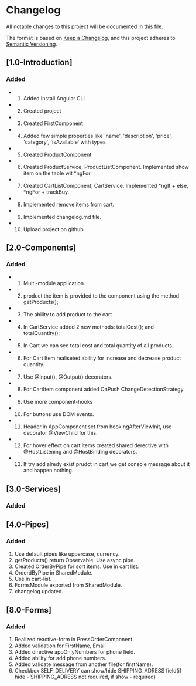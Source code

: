 # Changelog

All notable changes to this project will be documented in this file.

The format is based on [Keep a Changelog](https://keepachangelog.com/en/1.0.0/),
and this project adheres to [Semantic Versioning](https://semver.org/spec/v2.0.0.html).

## [1.0-Introduction]

### Added 

- 1. Added Install Angular CLI
- 2. Created project
- 3. Created FirstComponent
- 4. Added few simple properties like 'name', 'description', 'price', 'category', 'isAvailable' with types
- 5. Created ProductComponent
- 6. Created ProductService, ProductListComponent. Implemented show item on the table wit *ngFor
- 7. Created CartListComponent, CartService. Implemented *ngIf + else, *ngFor + trackBuy.
- 8. Implemented remove items from cart.
- 9. Implemented changelog.md file.
- 10. Upload project on github. 

## [2.0-Components]

### Added

- 1. Multi-module application.
- 2. product the item is provided to the component using the method getProducts();
- 3. The ability to add product to the cart
- 4. In CartService added 2 new mothods: totalCost(); and totalQuantity();
- 5. In Cart we can see total cost and total quantity of all products.
- 6. For Cart Item realiseted ability for increase and decrease product quantity.
- 7. Use @Input(), @Output() decorators.
- 8. For CartItem component added OnPush ChangeDetectionStrategy.
- 9. Use more component-hooks
- 10. For buttons use DOM events.
- 11. Header in AppComponent set from hook ngAfterViewInit, use decorator @ViewChild for this.
- 12. For hover effect on cart items created shared derective with @HostListening and @HostBinding decorators.
- 13. If try add alredy exist prudct in cart we get console message about it and happen nothing. 

## [3.0-Services]

### Added

## [4.0-Pipes]

### Added

1. Use default pipes like uppercase, currency.
2. getProducts() return Observable. Use async pipe.
3. Created OrderByPipe for sort items. Use in cart list.
4. OrderdByPipe in SharedModule.
5. Use in cart-list.
6. FormsModule exported from SharedModule.
7. changelog updated.

## [8.0-Forms]

### Added

1. Realized reactive-form in PressOrderComponent.
2. Added validation for FirstName, Email
3. Added directive appOnlyNumbers for phone field.
4. Added ability for add phone numbers.
5. Added validate message from another file(for firstName).
6. Checkbox SELF_DELIVERY can show/hide SHIPPING_ADRESS field(if hide - SHIPPING_ADRESS not required, if show - required)

